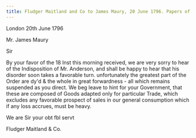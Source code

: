 ```yaml
---
title: Fludger Maitland and Co to James Maury, 20 June 1796. Papers of James Maury, 1769-1917, Accession #3888 and #3888-a, Special Collections, University of Virginia Library, Charlottesville, Va. (Images 3888B2_880)
---
```


London 20th June 1796

Mr. James Maury

Sir

By your favor of the 18 Inst this morning received, we are very sorry to hear of the Indisposition of Mr. Anderson, and shall be happy to hear that his disorder soon takes a favorable turn. unfortunately the greatest part of the Order are dy'd & the whole in great forwardness - all which remains suspended as you direct. We beg leave to hint for your Government, that these are composed of Goods adapted only for particular Trade, which excludes any favorable prospect of sales in our general consumption which if any loss accrues, must be heavy.

We are Sir your obt fbl servt

Fludger Maitland & Co.
